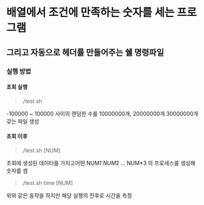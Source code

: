 배열에서 조건에 만족하는 숫자를 세는 프로그램
===========
그리고 자동으로 헤더를 만들어주는 쉘 명령파일
------------
### 실행 방법

#### 초회 실행
> ./test.sh 

-100000 ~ 100000 사이의 랜덤한 수를 10000000개, 20000000개 30000000개 갖는 파일 생성
#### 초회 이후
> ./test.sh [NUM]

초회에 생성된 데이터를 가지고어떤 NUM*1 NUM*2 ... NUM*3 의 프로세스를 생성해 숫자를 셈



> ./test.sh time [NUM]

위와 같은 동작을 하지만 해당 실행의 전후로 시간을 측정


